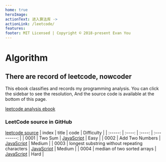 ```yaml
---
home: true
heroImage: 
actionText: 进入算法库 ->
actionLink: /leetcode/
features:
footer: MIT Licensed | Copyright © 2018-present Evan You
---
```


# Algorithm
## There are record of leetcode, nowcoder
This ebook classifies and records my programming analysis. You can click the sidebar to see
the resolution, And the source code is available at the bottom of this page.

[leetcode analysis ebook](/leetcode/)

### LeetCode source in GitHub
[leetcode source](https://github.com/runope/acm)
|  index  | title  |  code  |  Difficulty |
| :-----: | :----: | :----: | :---------: |
| 0001 | Two Sum | [JavaScript](https://github.com/runope/algorithm/code/leetcode/0001-TwoSum.js) | Easy |
| 0002 | Add Two Numbers | [JavaScript](https://github.com/runope/algorithm/code/leetcode/0002-addTwoNumbers.js) | Medium |
| 0003 | longest substring without repeating characters | [JavaScript](https://github.com/runope/algorithm/code/leetcode/0003-longestSubstringWithoutRepeatingCharacters.js) | Medium |
| 0004 | median of two sorted arrays | [JavaScript](https://github.com/runope/algorithm/code/leetcode/0004-medianOfTwoSortedArrays.js) | Hard |


